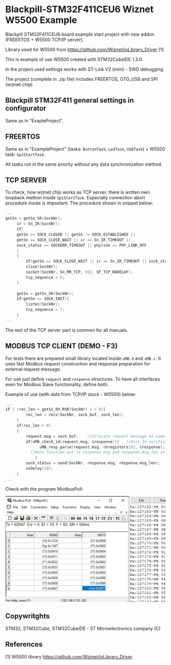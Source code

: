 # Blackpill-STM32F411CEU6 Wiznet W5500 Example
Blackpill STM32F411CEU6 board example start project with new addon (FREERTOS + W5500 TCP/IP server). 

Library used for W5500 from https://github.com/Wiznet/ioLibrary_Driver [1].

This is example of use W5500 created with STM32CubeIDE 1.3.0.

In the project used settings works with ST-Link V2 (mini) - SWD debugging.

The project (complete in .zip file) includes FREERTOS, OTG_USB and SPI (wiznet chip)

## Blackpill STM32F411 general settings in configurator
Same as in "ExapleProject".

## FREERTOS
Same as in "ExampleProject" (tasks: `ButtonTask`, `LedTask`, `USBTask`) + W5500 task: `SpiStartTask`.

All tasks run in the same priority without any data synchronization method.

## TCP SERVER
To check, how wiznet chip works as TCP server, there is written own loopback methon inside `SpiStartTask`. 
Especially connection abort procedure inside is impostant. The procedure shown in snippet below:

 ```c
...
getSn = getSn_SR(SockNr);
	  ir = Sn_IR(SockNr);
	  if(
      getSn == SOCK_CLOSED || getSn != SOCK_ESTABLISHED || 
      getSn == SOCK_CLOSE_WAIT || ir == Sn_IR_TIMEOUT || 
      sock_status == SOCKERR_TIMEOUT || phylink == PHY_LINK_OFF
      )
	  {
		  if(getSn == SOCK_CLOSE_WAIT || ir == Sn_IR_TIMEOUT || sock_status == SOCKERR_TIMEOUT) disconnect(SockNr);
		  close(SockNr);
		  socket(SockNr, Sn_MR_TCP, 502, SF_TCP_NODELAY);
		  tcp_sequence = 6;
	  }

	  getSn = getSn_SR(SockNr);
	  if(getSn == SOCK_INIT){
		  listen(SockNr);
		  tcp_sequence = 7;
	  }
...
```
The rest of the TCP server part is common for all manuals.

## MODBUS TCP CLIENT (DEMO - F3)
For tests there are prepared small library located inside `uMB.h` and `uMB.c`. 
It uses fast Modbus request construction and response preparation for external request message.

For use just define `request` and `response` structures. To have all interfaces even for Modbus Slave functionality, define both.

Example of use (with data from TCP/IP stock - W5500) below:
 ```c
...
if ( (rec_len = getSn_RX_RSR(SockNr) ) > 0){
		  rec_len = recv(SockNr, sock_buf, sock_len);
	  }
	  if(rec_len > 0)
	  {
		  request.msg = sock_buf;    //allocate request message as same as socket buffer
		  if(uMB_check_id(request.msg, &response)){   //Unit Id verification
		  	    uMB_resp_parse(request.msg, &hregisters[0], &response);
            //Here function out is response.msg and response.msg_len in general
		  	  }
		  sock_status = send(SockNr, response.msg, response.msg_len);    //Send response message
		  osDelay(10);
	  }
...
```

Check with the program ModbusPoll:

![alt text](https://github.com/kkuba91/Blackpill-STM32F411CEU6/blob/main/W5500_ModbusF3/uMBworks.png?raw=true)

## Copywritghts
STM32, STM32Cube, STM32CubeIDE - ST Microelectronics company (C)

## References
[1] W5500 library https://github.com/Wiznet/ioLibrary_Driver
